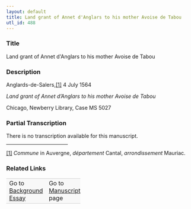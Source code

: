 ```yaml
---  
layout: default  
title: Land grant of Annet d'Anglars to his mother Avoise de Tabou  
utl_id: 488
---
```


### Title

Land grant of Annet d'Anglars to his mother Avoise de Tabou

### Description

<p>Anglards-de-Salers,<a href="#_ftn1" name="_ftnref1" title="" id="_ftnref1">[1]</a> 4 July 1564</p>
<p><em>Land grant of Annet d’Anglars to his mother Avoise de Tabou</em></p>
<p>Chicago, Newberry Library, Case MS 5027</p>



### Partial Transcription

<p>There is no transcription available for this manuscript.</p>
<div>
<hr align="left" size="1" width="33%" /><div id="ftn1">
<a href="#_ftnref1" name="_ftn1" title="" id="_ftn1">[1]</a> <em>Commune</em> in Auvergne, <em>département </em>Cantal, <em>arrondissement</em> Mauriac.
</div>
</div>



### Related Links

<table border="0.5" cellpadding="1" cellspacing="1" style="width: 200px; background-color:#F8F8F8;">
    <tbody style="border-color:#ccc">
        <tr style="border-color:#ccc">
            <td>Go to <a href="https://french.newberry.t-pen.org/essay/488" target="_blank">Background Essay</a></td>
            <td>Go to <a href="https://french.newberry.t-pen.org/www/record.html?id=488" target="_blank">Manuscript</a> page</td>
        </tr>
    </tbody>
</table>

